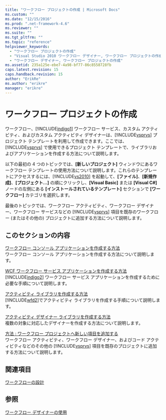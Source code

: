 ```yaml
---
title: "ワークフロー プロジェクトの作成 | Microsoft Docs"
ms.custom: ""
ms.date: "12/15/2016"
ms.prod: ".net-framework-4.6"
ms.reviewer: ""
ms.suite: ""
ms.tgt_pltfrm: ""
ms.topic: "reference"
helpviewer_keywords: 
  - "ワークフロー プロジェクトの作成"
  - "Visual Studio 2010 ワークフロー デザイナー, ワークフロー プロジェクトの作成"
  - "ワークフロー デザイナー, ワークフロー プロジェクトの作成"
ms.assetid: 235a125e-ebe7-4a98-bf77-86c8558728fb
caps.latest.revision: 15
caps.handback.revision: 15
author: "ErikRe"
ms.author: "erikre"
manager: "erikre"
---
```

# ワークフロー プロジェクトの作成
ワークフロー、[!INCLUDE[indigo1](../workflow-designer/includes/indigo1_md.md)] ワークフロー サービス、カスタム アクティビティ、およびカスタム アクティビティ デザイナーは、[!INCLUDE[vsprvs](../code-quality/includes/vsprvs_md.md)] プロジェクト テンプレートを利用して作成できます。ここでは、[!INCLUDE[vsprvs](../code-quality/includes/vsprvs_md.md)] で使用できるプロジェクト テンプレートで、ライブラリおよびアプリケーションを作成する方法について説明します。  
  
 以下の最初の 4 つのトピックでは、**\[新しいプロジェクト\]** ウィンドウにあるワークフロー テンプレートの使用方法について説明します。これらのテンプレートにアクセスするには、[!INCLUDE[vs2010](../modeling/includes/vs2010_md.md)] を起動して、**\[ファイル\]**、**\[新規作成\]**、**\[プロジェクト…\]** の順にクリックし、**\[Visual Basic\]** または **\[Visual C\#\]** ノードの左側にある **\[インストールされているテンプレート\]** セクションで **\[ワークフロー\]** カテゴリを選択します。  
  
 最後のトピックでは、ワークフロー アクティビティ、ワークフロー デザイナー、ワークフロー サービスなどの [!INCLUDE[vsprvs](../code-quality/includes/vsprvs_md.md)] 項目を既存のワークフロー \(またはその他の\) プロジェクトに追加する方法について説明します。  
  
## このセクションの内容  
 [ワークフロー コンソール アプリケーションを作成する方法](../workflow-designer/how-to-create-a-workflow-console-application.md)  
 ワークフロー コンソール アプリケーションを作成する方法について説明します。  
  
 [WCF ワークフロー サービス アプリケーションを作成する方法](../workflow-designer/how-to-create-a-wcf-workflow-service-application.md)  
 [!INCLUDE[indigo2](../workflow-designer/includes/indigo2_md.md)] ワークフロー サービス アプリケーションを作成するために必要な手順について説明します。  
  
 [アクティビティ ライブラリを作成する方法](../workflow-designer/how-to-create-an-activity-library.md)  
 [!INCLUDE[wfd2](../workflow-designer/includes/wfd2_md.md)]でアクティビティ ライブラリを作成する手順について説明します。  
  
 [アクティビティ デザイナー ライブラリを作成する方法](../Topic/How%20to:%20Create%20an%20Activity%20Designer%20Library.md)  
 複数の対象に対応したデザイナーを作成する方法について説明します。  
  
 [方法 : ワークフロー プロジェクトへ新しい項目を追加する](../Topic/How%20to:%20Add%20a%20New%20Item%20to%20a%20Workflow%20Project.md)  
 ワークフロー アクティビティ、ワークフロー デザイナー、およびコード アクティビティなどのその他の [!INCLUDE[vsprvs](../code-quality/includes/vsprvs_md.md)] 項目を既存のプロジェクトに追加する方法について説明します。  
  
## 関連項目  
 [ワークフローの設計](../Topic/Designing%20Workflows.md)  
  
## 参照  
 [ワークフロー デザイナーの使用](../workflow-designer/using-the-workflow-designer.md)